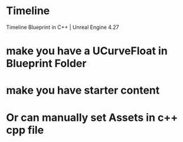 # Timeline
 Timeline Blueprint in C++ | Unreal Engine 4.27

# make you have a UCurveFloat in Blueprint Folder
# make you have starter content

# Or can manually set Assets in c++ cpp file